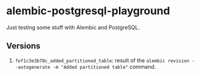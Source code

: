 # alembic-postgresql-playground

Just testing some stuff with Alembic and PostgreSQL.

## Versions

1. `fef1c3e3b78c_added_partitioned_table`: 
   result of the `alembic revision --autogenerate -m "Added partitioned table"` command.
